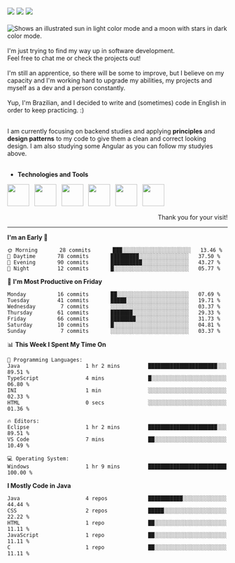 <!-- Social Media -->
[<img src="https://img.shields.io/badge/linkedin-%230077B5.svg?style=for-the-badge&logo=linkedin&logoColor=white" heigth="auto" width="auto">](https://www.linkedin.com/in/lucaspinarj/)
[<img src="https://img.shields.io/badge/WhatsApp-25D366?style=for-the-badge&logo=whatsapp&logoColor=white" heigth="auto" width="auto">](https://wa.me/5521998905570?text=Hi,%20Lucas!)
[<img src="https://img.shields.io/badge/Skype-%2300AFF0.svg?style=for-the-badge&logo=Skype&logoColor=white" heigth="auto" width="auto">](https://join.skype.com/invite/klGAaRZtfkEh)
---
<picture>
  <source media="(prefers-color-scheme: dark)" srcset="https://readme-typing-svg.herokuapp.com?size=16&duration=2000&color=C8D0D8&background=FFFFFF00&vCenter=true&width=160&height=30&lines=Hello+there!+%F0%9F%91%8B%F0%9F%8F%BC">
  <source media="(prefers-color-scheme: light)" srcset="https://readme-typing-svg.herokuapp.com?size=16&duration=2000&color=000000&background=FFFFFF00&vCenter=true&width=160&height=30&lines=Hello+there!+%F0%9F%91%8B%F0%9F%8F%BC">
  <img alt="Shows an illustrated sun in light color mode and a moon with stars in dark color mode." src="https://user-images.githubusercontent.com/25423296/163456779-a8556205-d0a5-45e2-ac17-42d089e3c3f8.png">
</picture> <br><br>
I'm just trying to find my way up in software development. <br>
Feel free to chat me or check the projects out!
<br><br>
I'm still an apprentice, so there will be some to improve, but I believe on my capacity and I'm working hard to upgrade my abilities, my projects and myself as a dev and a person constantly.
<br><br>
Yup, I'm Brazilian, and I decided to write and (sometimes) code in English in order to keep practicing. :)
<br><br>

I am currently focusing on backend studies and applying **principles** and **design patterns** to my code to give them a clean and correct looking design. I am also studying some Angular as you can follow my studyies above. 
<br><br>

* **Technologies and Tools** <br>
<!-- Technologies and Tools -->
<p>
<img src="https://cdn.jsdelivr.net/gh/devicons/devicon/icons/html5/html5-original.svg" heigth="50" width="50"/> &nbsp;
<img src="https://cdn.jsdelivr.net/gh/devicons/devicon/icons/css3/css3-original.svg" heigth="50" width="50"/> &nbsp;
<img src="https://cdn.jsdelivr.net/gh/devicons/devicon/icons/java/java-original.svg" heigth="50" width="50"/> &nbsp;
<img src="https://cdn.jsdelivr.net/gh/devicons/devicon/icons/mysql/mysql-original-wordmark.svg" heigth="50" width="50"/> &nbsp;
<img src="https://cdn.jsdelivr.net/gh/devicons/devicon/icons/git/git-original.svg" heigth="50" width="50"/> &nbsp;
<img src="https://cdn.jsdelivr.net/gh/devicons/devicon/icons/angularjs/angularjs-original.svg" heigth="50" width="50"/> &nbsp;
  
</p>
<p align="right">
Thank you for your visit!
</p>

---

<!--START_SECTION:waka-->
**I'm an Early 🐤** 

```text
🌞 Morning       28 commits       ███░░░░░░░░░░░░░░░░░░░░░░   13.46 % 
🌆 Daytime       78 commits       █████████░░░░░░░░░░░░░░░░   37.50 % 
🌃 Evening       90 commits       ██████████░░░░░░░░░░░░░░░   43.27 % 
🌙 Night         12 commits       █░░░░░░░░░░░░░░░░░░░░░░░░   05.77 % 

```
📅 **I'm Most Productive on Friday** 

```text
Monday          16 commits       ██░░░░░░░░░░░░░░░░░░░░░░░   07.69 % 
Tuesday         41 commits       █████░░░░░░░░░░░░░░░░░░░░   19.71 % 
Wednesday        7 commits       ░░░░░░░░░░░░░░░░░░░░░░░░░   03.37 % 
Thursday        61 commits       ███████░░░░░░░░░░░░░░░░░░   29.33 % 
Friday          66 commits       ████████░░░░░░░░░░░░░░░░░   31.73 % 
Saturday        10 commits       █░░░░░░░░░░░░░░░░░░░░░░░░   04.81 % 
Sunday           7 commits       ░░░░░░░░░░░░░░░░░░░░░░░░░   03.37 % 

```


📊 **This Week I Spent My Time On** 

```text
💬 Programming Languages: 
Java                     1 hr 2 mins         ██████████████████████░░░   89.51 % 
TypeScript               4 mins              █░░░░░░░░░░░░░░░░░░░░░░░░   06.80 % 
INI                      1 min               ░░░░░░░░░░░░░░░░░░░░░░░░░   02.33 % 
HTML                     0 secs              ░░░░░░░░░░░░░░░░░░░░░░░░░   01.36 % 

🔥 Editors: 
Eclipse                  1 hr 2 mins         ██████████████████████░░░   89.51 % 
VS Code                  7 mins              ██░░░░░░░░░░░░░░░░░░░░░░░   10.49 % 

💻 Operating System: 
Windows                  1 hr 9 mins         █████████████████████████   100.00 % 

```

**I Mostly Code in Java** 

```text
Java                     4 repos             ███████████░░░░░░░░░░░░░░   44.44 % 
CSS                      2 repos             █████░░░░░░░░░░░░░░░░░░░░   22.22 % 
HTML                     1 repo              ██░░░░░░░░░░░░░░░░░░░░░░░   11.11 % 
JavaScript               1 repo              ██░░░░░░░░░░░░░░░░░░░░░░░   11.11 % 
C                        1 repo              ██░░░░░░░░░░░░░░░░░░░░░░░   11.11 % 

```



<!--END_SECTION:waka-->
